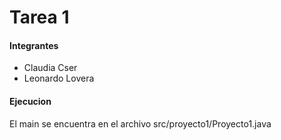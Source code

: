 # Tarea 1

#### Integrantes

- Claudia Cser
- Leonardo Lovera

#### Ejecucion

El main se encuentra en el archivo src/proyecto1/Proyecto1.java
